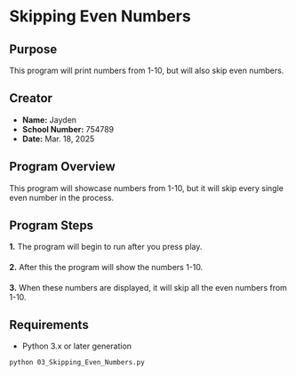 # Skipping Even Numbers

## Purpose
This program will print numbers from 1-10, but will also skip even numbers.
## Creator
- **Name:** Jayden
- **School Number:** 754789
- **Date:** Mar. 18, 2025

## Program Overview
This program will showcase numbers from 1-10, but it will skip every single even number in the process.

## Program Steps
**1.** The program will begin to run after you press play.
####
**2.** After this the program will show the numbers 1-10.
####
**3.** When these numbers are displayed, it will skip all the even numbers from 1-10.

## Requirements
- Python 3.x or later generation


```bash
python 03_Skipping_Even_Numbers.py